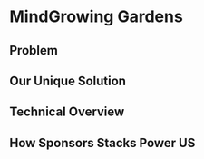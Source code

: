 # MindGrowing Gardens

## Problem

## Our Unique Solution

## Technical Overview

## How Sponsors Stacks Power US


